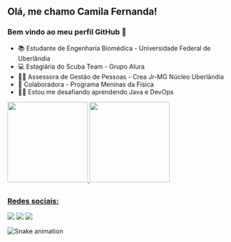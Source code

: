 ## Olá, me chamo Camila Fernanda! 
### Bem vindo ao meu perfil GitHub 👋

- 📚 Estudante de Engenharia Biomédica - Universidade Federal de Uberlândia
- 💻 Estagiária do Scuba Team - Grupo Alura
- 👩‍🔧 Assessora de Gestão de Pessoas - Crea Jr-MG Núcleo Uberlândia
- 💪 Colaboradora - Programa Meninas da Física
- 👩‍💻 Estou me desafiando aprendendo Java e DevOps

<div>
  <a href="https://github.com/camilafernanda">
  <img height="180em" src="https://github-readme-stats.vercel.app/api/top-langs/?username=camilafernanda&layout=compact&langs_count=7&theme=dark"/>
  <img height="180em" src="https://github-readme-stats.vercel.app/api?username=camilafernanda&show_icons=true&theme=dark&include_all_commits=true&count_private=true"/>
</div>

##
### Redes sociais:
<div> 
  <a href="https://instagram.com/camila.fernanda.alves" target="_blank"><img src="https://img.shields.io/badge/-Instagram-%23E4405F?style=for-the-badge&logo=instagram&logoColor=white" target="_blank"></a> 
  <a href = "mailto:millanandanet14@gmail.com"><img src="https://img.shields.io/badge/-Gmail-%23333?style=for-the-badge&logo=gmail&logoColor=white" target="_blank"></a>
  <a href="https://www.linkedin.com/in/camila-fernanda-machado-alves" target="_blank"><img src="https://img.shields.io/badge/-LinkedIn-%230077B5?style=for-the-badge&logo=linkedin&logoColor=white" target="_blank"></a> 
</div>
  
  ![Snake animation](https://github.com/camilafernanda/camilafernanda/blob/output/github-contribution-grid-snake.svg)
  
